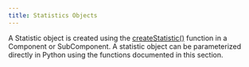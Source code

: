 ```yaml
---
title: Statistics Objects
---
```


<!---
SAND2022-6843 O
Source: sst-documentation/manuals/python
--->

A Statistic object is created using the [createStatistic()](../../component/createStatistic) function in a Component or SubComponent. A statistic object can be parameterized directly in Python using the functions documented in this section.
